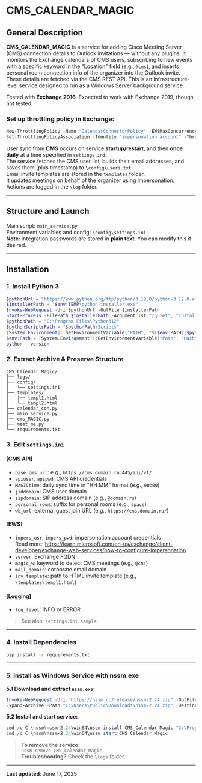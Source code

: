 # CMS_CALENDAR_MAGIC

## General Description

**CMS_CALENDAR_MAGIC** is a service for adding Cisco Meeting Server (CMS) connection details to Outlook invitations — without any plugins. It monitors the Exchange calendars of CMS users, subscribing to new events with a specific keyword in the "Location" field (e.g., `@cms`), and inserts personal room connection info of the organizer into the Outlook invite. These details are fetched via the CMS REST API. This is an infrastructure-level service designed to run as a Windows Server background service.

Tested with **Exchange 2016**. Expected to work with Exchange 2019, though not tested.

### Set up throttling policy in Exchange:

```powershell
New-ThrottlingPolicy -Name "CalendarConnectorPolicy" -EWSMaxConcurrency unlimited -EWSMaxBurst unlimited -EWSRechargeRate unlimited -EWSCutOffBalance unlimited -EWSMaxSubscriptions 5000
Set-ThrottlingPolicyAssociation -Identity "impersonation account" -ThrottlingPolicy "CalendarConnectorPolicy"
```

User sync from **CMS** occurs on service **startup/restart**, and then **once daily** at a time specified in `settings.ini`.  
The service fetches the CMS user list, builds their email addresses, and saves them (plus timestamp) to `\config\users.txt`.  
Email invite templates are stored in the `templates` folder.  
It updates meetings on behalf of the organizer using impersonation.  
Actions are logged in the `\log` folder.

---

## Structure and Launch

Main script: `main_service.py`  
Environment variables and config: `\config\settings.ini`  
**Note**: Integration passwords are stored in **plain text**. You can modify this if desired.

---

## Installation

### 1. Install Python 3

```powershell
$pythonUrl = "https://www.python.org/ftp/python/3.12.0/python-3.12.0-amd64.exe"
$installerPath = "$env:TEMP\python-installer.exe"
Invoke-WebRequest -Uri $pythonUrl -OutFile $installerPath
Start-Process -FilePath $installerPath -ArgumentList "/quiet", "InstallAllUsers=1", "PrependPath=1" -Wait
$pythonPath = "C:\Program Files\Python312"
$pythonScriptsPath = "$pythonPath\Scripts"
[System.Environment]::SetEnvironmentVariable("PATH", "$($env:PATH);$pythonPath;$pythonScriptsPath", "Machine")
$env:Path = [System.Environment]::GetEnvironmentVariable("Path", "Machine") + ";" + [System.Environment]::GetEnvironmentVariable("Path", "User")
python --version
```

### 2. Extract Archive & Preserve Structure

```
CMS_Calendar_Magic/
├── logs/
├── config/
│   └── settings.ini
├── templates/
│   ├── templ1.html
│   └── templ2.html
├── calendar_con.py
├── main_service.py
├── cms_MAGIC.py
├── meet_me.py
└── requirements.txt
```

### 3. Edit `settings.ini`

#### [CMS API]
- `base_cms_url`: e.g., `https://cms.domain.ru:445/api/v1/`
- `apiuser`, `apipwd`: CMS API credentials
- `MAGICtime`: daily sync time in "HH:MM" format (e.g., `00:00`)
- `jiddomain`: CMS user domain
- `sipdomain`: SIP address domain (e.g., `@domain.ru`)
- `personal_room`: suffix for personal rooms (e.g., `space`)
- `wb_url`: external guest join URL (e.g., `https://cms.domain.ru/`)

#### [EWS]
- `impers_usr`, `impers_pwd`: impersonation account credentials  
  Read more: https://learn.microsoft.com/en-us/exchange/client-developer/exchange-web-services/how-to-configure-impersonation
- `server`: Exchange FQDN
- `magic_w`: keyword to detect CMS meetings (e.g., `@cms`)
- `mail_domain`: corporate email domain
- `inv_template`: path to HTML invite template (e.g., `\templates\templ1.html`)

#### [Logging]
- `log_level`: INFO or ERROR

> See also: `settings.ini.sample`

---

### 4. Install Dependencies

```bash
pip install -r requirements.txt
```

---

### 5. Install as Windows Service with nssm.exe

**5.1 Download and extract `nssm.exe`:**

```powershell
Invoke-WebRequest -Uri "https://nssm.cc/release/nssm-2.24.zip" -OutFile "C:\Users\Public\Downloads\nssm-2.24.zip"
Expand-Archive -Path "C:\Users\Public\Downloads\nssm-2.24.zip" -DestinationPath "C:\nssm" -Force
```

**5.2 Install and start service:**

```powershell
cmd /c C:\nssm\nssm-2.24\win64\nssm install CMS_Calendar_Magic "C:\Program Files\Python312\python.exe" "C:\CMS_Calendar_Magic\main_service.py"
cmd /c C:\nssm\nssm-2.24\win64\nssm start CMS_Calendar_Magic
```

> **To remove the service:**  
> `nssm remove CMS_Calendar_Magic`  
> **Troubleshooting?** Check the `\logs` folder.

---

**Last updated**: June 17, 2025
